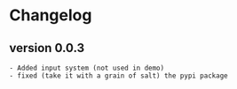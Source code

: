 # Changelog

## version 0.0.3

    - Added input system (not used in demo)
    - fixed (take it with a grain of salt) the pypi package
